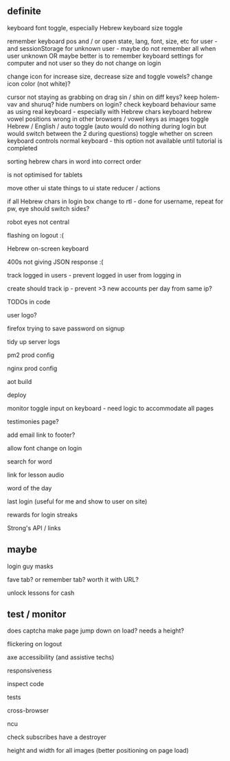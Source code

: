 definite
--------

keyboard font toggle, especially Hebrew
keyboard size toggle

remember keyboard pos and / or open state, lang, font, size, etc for user - and sessionStorage for unknown user - maybe do not remember all when user unknown
OR maybe better is to remember keyboard settings for computer and not user so they do not change on login

change icon for increase size, decrease size and toggle vowels?
change icon color (not white)?

cursor not staying as grabbing on drag
sin / shin on diff keys? keep holem-vav and shuruq?
hide numbers on login?
check keyboard behaviour same as using real keyboard - especially with Hebrew chars
keyboard hebrew vowel positions wrong in other browsers / vowel keys as images
toggle Hebrew / English / auto toggle (auto would do nothing during login but would switch between the 2 during questions)
toggle whether on screen keyboard controls normal keyboard - this option not available until tutorial is completed





sorting hebrew chars in word into correct order

is not optimised for tablets

move other ui state things to ui state reducer / actions

if all Hebrew chars in login box change to rtl - done for username, repeat for pw, eye should switch sides?

robot eyes not central

flashing on logout :(

Hebrew on-screen keyboard

400s not giving JSON response :(

track logged in users - prevent logged in user from logging in

create should track ip - prevent >3 new accounts per day from same ip?

TODOs in code

user logo?

firefox trying to save password on signup

tidy up server logs

pm2 prod config

nginx prod config

aot build

deploy

monitor toggle input on keyboard - need logic to accommodate all pages

testimonies page?

add email link to footer?

allow font change on login

search for word

link for lesson audio

word of the day

last login (useful for me and show to user on site)

rewards for login streaks

Strong's API / links

maybe
-----

login guy masks

fave tab? or remember tab? worth it with URL?

unlock lessons for cash

test / monitor
--------------

does captcha make page jump down on load? needs a height?

flickering on logout

axe accessibility (and assistive techs)

responsiveness

inspect code

tests

cross-browser

ncu

check subscribes have a destroyer

height and width for all images (better positioning on page load)



